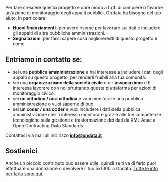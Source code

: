 Per fare crescere questo progetto e dare modo a tutti di compiere o favorire un'azione di monitoraggio degli appalti pubblici, Ondata ha bisogno del tuo aiuto. In particolare:

-   **Nuovi finanziamenti**: per avere risorse per lavorare sui dati e includere gli appalti di altre pubbliche amministrazioni.
-   **Segnalazioni**: per farci sapere cosa miglioreresti di questo progetto e come.

## Entriamo in contatto se:

-   sei una **pubblica amministrazione** e hai interesse a includere i dati degli appalti su questo progetto, per renderli fruibili alla tua comunità.
-   sei una **organizzazione della società civile** o un'**associazione** e ti interessa lavorare con noi sfruttando questa piattaforma per azioni di monitoraggio civico.
-   sei **un cittadino / una cittadina** e vuoi monitorare una pubblica amministrazione o vuoi saperne di può.
-   sei **un coder / una coder** e vuoi includere i dati della pubblica amministrazione che ti interessa monitorare grazie alle tue competenze tecnologiche sulla gestione e trasformazione dei dati da XML Anac a Open Contracting Data Standards.

Contattaci via mail all'indirizzo **info@ondata.it**

## Sostienici

Anche un piccolo contributo può essere utile, quindi se ti va di farlo puoi effettuare una donazione o devolvere il tuo 5x1000 a Ondata. [Tutte le info per farlo sono qui](https://sostieni.ondata.it/i).
